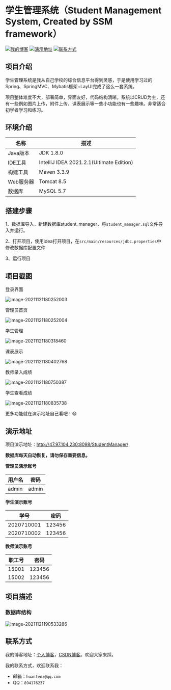 # 学生管理系统（Student Management System, Created by SSM framework）

[![我的博客](https://img.shields.io/badge/%E6%88%91%E7%9A%84%E5%8D%9A%E5%AE%A2-huanfenz.top-brightgreen)](http://huanfenz.top)	[![演示地址](https://img.shields.io/badge/%E6%BC%94%E7%A4%BA%E5%9C%B0%E5%9D%80-%E7%82%B9%E5%87%BB%E6%9F%A5%E7%9C%8B-blue)](https://github.com/huanfenz/StudentManager#演示地址)	[![联系方式](https://img.shields.io/badge/%E8%81%94%E7%B3%BB%E6%96%B9%E5%BC%8F-%E7%82%B9%E5%87%BB%E6%9F%A5%E7%9C%8B-green)](https://github.com/huanfenz/StudentManager#联系方式)

## 项目介绍

学生管理系统是我从自己学校的综合信息平台得到灵感，于是使用学习过的Spring、SpringMVC、Mybatis框架+LayUI完成了这么一套系统。

项目整体难度不大，部署简单，界面友好，代码结构清晰。系统以CRUD为主，还有一些例如图片上传，附件上传，课表展示等一些小功能也有一些趣味。非常适合初学者学习和练习。

## 环境介绍

| 名称      | 描述                                     |
| --------- | ---------------------------------------- |
| Java版本  | JDK 1.8.0                                |
| IDE工具   | IntelliJ IDEA 2021.2.1(Ultimate Edition) |
| 构建工具  | Maven 3.3.9                              |
| Web服务器 | Tomcat 8.5                               |
| 数据库    | MySQL 5.7                                |

## 搭建步骤

1、数据库导入，新建数据库student_manager，将`student_manager.sql`文件导入并运行。

2、打开项目，使用idea打开项目，在`src/main/resources/jdbc.properties`中修改数据库配置文件

3、运行项目

## 项目截图

登录界面

![image-20211121180252003](http://wangpeng-imgsubmit.oss-cn-hangzhou.aliyuncs.com/img/202111211802657.png)

管理员首页

![image-20211121180252004](http://wangpeng-imgsubmit.oss-cn-hangzhou.aliyuncs.com/img/202111211802098.png)

学生管理

![image-20211121180318460](http://wangpeng-imgsubmit.oss-cn-hangzhou.aliyuncs.com/img/202111211803542.png)

课表展示

![image-20211121180402768](http://wangpeng-imgsubmit.oss-cn-hangzhou.aliyuncs.com/img/202111211804850.png)

教师录入成绩

![image-20211121180750387](http://wangpeng-imgsubmit.oss-cn-hangzhou.aliyuncs.com/img/202111211807469.png)

学生查看成绩

![image-20211121180835738](http://wangpeng-imgsubmit.oss-cn-hangzhou.aliyuncs.com/img/202111211808823.png)

更多功能就在演示地址自己看吧！:smile:

## 演示地址

项目演示地址：http://47.97.104.230:8098/StudentManager/

**数据库每天自动恢复，请勿保存重要信息。**

**管理员演示账号**

| 用户名 | 密码  |
| ------ | ----- |
| admin  | admin |

**学生演示账号**

| 学号       | 密码   |
| ---------- | ------ |
| 2020710001 | 123456 |
| 2020710002 | 123456 |

**教师演示账号**

| 职工号 | 密码   |
| ------ | ------ |
| 15001  | 123456 |
| 15002  | 123456 |

## 项目描述

### 数据库结构

![image-20211121190533286](http://wangpeng-imgsubmit.oss-cn-hangzhou.aliyuncs.com/img/202111211905354.png)

## 联系方式

我的博客地址：[个人博客](http://huanfenz.top)，[CSDN博客](https://blog.csdn.net/qq_34245098?spm=1000.2115.3001.5343)。欢迎大家来踩。

我的联系方式，欢迎联系我：

*   邮箱：`huanfenz@qq.com`
*   QQ：`894176237`





